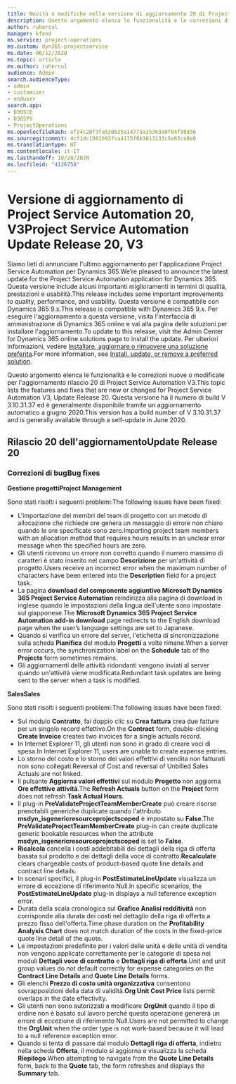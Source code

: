 ```yaml
---
title: Novità o modifiche nella versione di aggiornamento 20 di Project Service Automation V3
description: Questo argomento elenca le funzionalità e le correzioni disponibili nella versione di aggiornamento 20 di Project Service Automation V3
author: ruhercul
manager: kfend
ms.service: project-operations
ms.custom: dyn365-projectservice
ms.date: 06/12/2020
ms.topic: article
ms.author: ruhercul
audience: Admin
search.audienceType:
- admin
- customizer
- enduser
search.app:
- D365CE
- D365PS
- ProjectOperations
ms.openlocfilehash: ef24c20f3fa520b25a14773a15363a0f04f98d36
ms.sourcegitcommit: 4cf1dc1561b92fca4175f0b3813133c5e63ce8e6
ms.translationtype: HT
ms.contentlocale: it-IT
ms.lasthandoff: 10/28/2020
ms.locfileid: "4126758"
---
```

# <a name="project-service-automation-update-release-20-v3"></a><span data-ttu-id="fa57b-103">Versione di aggiornamento di Project Service Automation 20, V3</span><span class="sxs-lookup"><span data-stu-id="fa57b-103">Project Service Automation Update Release 20, V3</span></span>

<span data-ttu-id="fa57b-104">Siamo lieti di annunciare l'ultimo aggiornamento per l'applicazione Project Service Automation per Dynamics 365.</span><span class="sxs-lookup"><span data-stu-id="fa57b-104">We’re pleased to announce the latest update for the Project Service Automation application for Dynamics 365.</span></span> <span data-ttu-id="fa57b-105">Questa versione include alcuni importanti miglioramenti in termini di qualità, prestazioni e usabilità.</span><span class="sxs-lookup"><span data-stu-id="fa57b-105">This release includes some important improvements to quality, performance, and usability.</span></span> <span data-ttu-id="fa57b-106">Questa versione è compatibile con Dynamics 365 9.x.</span><span class="sxs-lookup"><span data-stu-id="fa57b-106">This release is compatible with Dynamics 365 9.x.</span></span> <span data-ttu-id="fa57b-107">Per eseguire l'aggiornamento a questa versione, visita l'interfaccia di amministrazione di Dynamics 365 online e vai alla pagina delle soluzioni per installare l'aggiornamento.</span><span class="sxs-lookup"><span data-stu-id="fa57b-107">To update to this release, visit the Admin Center for Dynamics 365 online solutions page to install the update.</span></span> <span data-ttu-id="fa57b-108">Per ulteriori informazioni, vedere [Installare, aggiornare o rimuovere una soluzione preferita](https://docs.microsoft.com/power-platform/admin/install-remove-preferred-solution).</span><span class="sxs-lookup"><span data-stu-id="fa57b-108">For more information, see [Install, update, or remove a preferred solution](https://docs.microsoft.com/power-platform/admin/install-remove-preferred-solution).</span></span>

<span data-ttu-id="fa57b-109">Questo argomento elenca le funzionalità e le correzioni nuove o modificate per l'aggiornamento rilascio 20 di Project Service Automation V3.</span><span class="sxs-lookup"><span data-stu-id="fa57b-109">This topic lists the features and fixes that are new or changed for Project Service Automation V3, Update Release 20.</span></span> <span data-ttu-id="fa57b-110">Questa versione ha il numero di build V 3.10.31.37 ed è generalmente disponibile tramite un aggiornamento automatico a giugno 2020.</span><span class="sxs-lookup"><span data-stu-id="fa57b-110">This version has a build number of V 3.10.31.37 and is generally available through a self-update in June 2020.</span></span>

## <a name="update-release-20"></a><span data-ttu-id="fa57b-111">Rilascio 20 dell'aggiornamento</span><span class="sxs-lookup"><span data-stu-id="fa57b-111">Update Release 20</span></span>

### <a name="bug-fixes"></a><span data-ttu-id="fa57b-112">Correzioni di bug</span><span class="sxs-lookup"><span data-stu-id="fa57b-112">Bug fixes</span></span>

<span data-ttu-id="fa57b-113">**Gestione progetti**</span><span class="sxs-lookup"><span data-stu-id="fa57b-113">**Project Management**</span></span>

<span data-ttu-id="fa57b-114">Sono stati risolti i seguenti problemi:</span><span class="sxs-lookup"><span data-stu-id="fa57b-114">The following issues have been fixed:</span></span>

- <span data-ttu-id="fa57b-115">L'importazione dei membri del team di progetto con un metodo di allocazione che richiede ore genera un messaggio di errore non chiaro quando le ore specificate sono zero.</span><span class="sxs-lookup"><span data-stu-id="fa57b-115">Importing project team members with an allocation method that requires hours results in an unclear error message when the specified hours are zero.</span></span>
- <span data-ttu-id="fa57b-116">Gli utenti ricevono un errore non corretto quando il numero massimo di caratteri è stato inserito nel campo **Descrizione** per un'attività di progetto.</span><span class="sxs-lookup"><span data-stu-id="fa57b-116">Users receive an incorrect error when the maximum number of characters have been entered into the **Description** field for a project task.</span></span>
- <span data-ttu-id="fa57b-117">La pagina **download del componente aggiuntivo Microsoft Dynamics 365 Project Service Automation** reindirizza alla pagina di download in inglese quando le impostazioni della lingua dell'utente sono impostate sul giapponese.</span><span class="sxs-lookup"><span data-stu-id="fa57b-117">The **Microsoft Dynamics 365 Project Service Automation add-in download** page redirects to the English download page when the user’s language settings are set to Japanese.</span></span>
- <span data-ttu-id="fa57b-118">Quando si verifica un errore del server, l'etichetta di sincronizzazione sulla scheda **Pianifica** del modulo **Progetti** a volte rimane.</span><span class="sxs-lookup"><span data-stu-id="fa57b-118">When a server error occurs, the synchronization label on the **Schedule** tab of the **Projects** form sometimes remains.</span></span>
- <span data-ttu-id="fa57b-119">Gli aggiornamenti delle attività ridondanti vengono inviati al server quando un'attività viene modificata.</span><span class="sxs-lookup"><span data-stu-id="fa57b-119">Redundant task updates are being sent to the server when a task is modified.</span></span>

<span data-ttu-id="fa57b-120">**Sales**</span><span class="sxs-lookup"><span data-stu-id="fa57b-120">**Sales**</span></span>

<span data-ttu-id="fa57b-121">Sono stati risolti i seguenti problemi:</span><span class="sxs-lookup"><span data-stu-id="fa57b-121">The following issues have been fixed:</span></span>

- <span data-ttu-id="fa57b-122">Sul modulo **Contratto**, fai doppio clic su **Crea fattura** crea due fatture per un singolo record effettivo.</span><span class="sxs-lookup"><span data-stu-id="fa57b-122">On the **Contract** form, double-clicking **Create Invoice** creates two invoices for a single actuals record.</span></span>
- <span data-ttu-id="fa57b-123">In Internet Explorer 11, gli utenti non sono in grado di creare voci di spesa.</span><span class="sxs-lookup"><span data-stu-id="fa57b-123">In Internet Explorer 11, users are unable to create expense entries.</span></span>
- <span data-ttu-id="fa57b-124">Lo storno del costo e lo storno dei valori effettivi di vendita non fatturati non sono collegati.</span><span class="sxs-lookup"><span data-stu-id="fa57b-124">Reversal of Cost and reversal of Unbilled Sales Actuals are not linked.</span></span>
- <span data-ttu-id="fa57b-125">Il pulsante **Aggiorna valori effettivi** sul modulo **Progetto** non aggiorna **Ore effettive attività**.</span><span class="sxs-lookup"><span data-stu-id="fa57b-125">The **Refresh Actuals** button on the **Project** form does not refresh **Task Actual Hours**.</span></span>
- <span data-ttu-id="fa57b-126">Il plug-in **PreValidateProjectTeamMemberCreate** può creare risorse prenotabili generiche duplicate quando l'attributo **msdyn_isgenericresourceprojectscoped** è impostato su **False**.</span><span class="sxs-lookup"><span data-stu-id="fa57b-126">The **PreValidateProjectTeamMemberCreate** plug-in can create duplicate generic bookable resources when the attribute **msdyn_isgenericresourceprojectscoped** is set to **False**.</span></span>
- <span data-ttu-id="fa57b-127">**Ricalcola** cancella i costi addebitabili dei dettagli della riga di offerta basata sul prodotto e dei dettagli della voce di contratto.</span><span class="sxs-lookup"><span data-stu-id="fa57b-127">**Recalculate** clears chargeable costs of product-based quote line details and contract line details.</span></span>
- <span data-ttu-id="fa57b-128">In scenari specifici, il plug-in **PostEstimateLineUpdate** visualizza un errore di eccezione di riferimento Null.</span><span class="sxs-lookup"><span data-stu-id="fa57b-128">In specific scenarios, the **PostEstimateLineUpdate** plug-in displays a null teference exception error.</span></span>
- <span data-ttu-id="fa57b-129">Durata della scala cronologica sul **Grafico Analisi redditività** non corrisponde alla durata dei costi nel dettaglio della riga di offerta a prezzo fisso dell'offerta.</span><span class="sxs-lookup"><span data-stu-id="fa57b-129">Time phase duration on the **Profitability Analysis Chart** does not match duration of the costs in the fixed-price quote line detail of the quote.</span></span>
- <span data-ttu-id="fa57b-130">Le impostazioni predefinite per i valori delle unità e delle unità di vendita non vengono applicate correttamente per le categorie di spesa nei moduli **Dettagli voce di contratto** e **Dettagli riga di offerta**.</span><span class="sxs-lookup"><span data-stu-id="fa57b-130">Unit and unit group values do not default correctly for expense categories on the **Contract Line Details** and **Quote Line Details** forms.</span></span>
- <span data-ttu-id="fa57b-131">Gli elenchi **Prezzo di costo unità organizzativa** consentono sovrapposizioni della data di validità.</span><span class="sxs-lookup"><span data-stu-id="fa57b-131">**Org Unit Cost Price** lists permit overlaps in the date effectivity.</span></span>
- <span data-ttu-id="fa57b-132">Gli utenti non sono autorizzati a modificare **OrgUnit** quando il tipo di ordine non è basato sul lavoro perché questa operazione genererà un errore di eccezione di riferimento Null.</span><span class="sxs-lookup"><span data-stu-id="fa57b-132">Users are not permitted to change the **OrgUnit** when the order type is not work-based because it will lead to a null reference exception error.</span></span>
- <span data-ttu-id="fa57b-133">Quando si tenta di passare dal modulo **Dettagli riga di offerta**, indietro nella scheda **Offerta**, il modulo si aggiorna e visualizza la scheda **Riepilogo**.</span><span class="sxs-lookup"><span data-stu-id="fa57b-133">When attempting to navigate from the **Quote Line Details** form, back to the **Quote** tab, the form refreshes and displays the **Summary** tab.</span></span>
